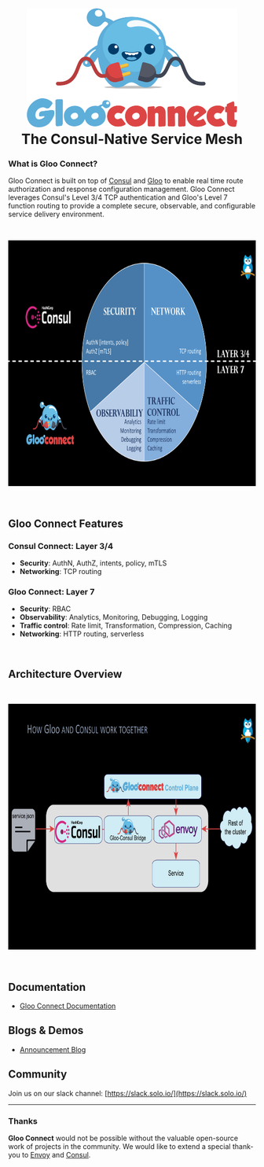 

<h1 align="center">
    <img src="docs/GlooConnect.png" alt="GlooConnect" width="428" height="242">
  <br>
  The Consul-Native Service Mesh
</h1>

### What is Gloo Connect?

Gloo Connect is built on top of [Consul](https://github.com/hashicorp/consul) and [Gloo](https://github.com/solo-io/gloo) to enable real time route authorization and response configuration management. Gloo Connect leverages Consul's Level 3/4 TCP authentication and Gloo's Level 7 function routing to provide a complete secure, observable, and configurable service delivery environment.

<BR>
<p align="center">
    <img src="docs/figures/overview.png" alt="GlooConnect_overview" width="800" height="500">
</p>

<BR>
    
## Gloo Connect Features
### Consul Connect: Layer 3/4
* **Security**: AuthN, AuthZ, intents, policy, mTLS
* **Networking**: TCP routing 
### Gloo Connect: Layer 7
* **Security**: RBAC
* **Observability**: Analytics, Monitoring, Debugging, Logging
* **Traffic control**: Rate limit, Transformation, Compression, Caching
* **Networking**: HTTP routing, serverless
<BR>
    

## Architecture Overview
<BR>
<p align="center">
    <img src="docs/figures/architecture.png" alt="GlooConnect_architecture" width="800" height="500">
</p>
<BR>

## Documentation
* [Gloo Connect Documentation](https://glooconnect.solo.io)


Blogs & Demos
-----
* [Announcement Blog](https://medium.com/solo-io/)

Community
-----
Join us on our slack channel: [https://slack.solo.io/](https://slack.solo.io/)

---

### Thanks

**Gloo Connect** would not be possible without the valuable open-source work of projects in the community. We would like to extend 
a special thank-you to [Envoy](https://www.envoyproxy.io) and [Consul](https://github.com/hashicorp/consul).
